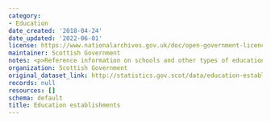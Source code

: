 ```yaml
---
category:
- Education
date_created: '2018-04-24'
date_updated: '2022-06-01'
license: https://www.nationalarchives.gov.uk/doc/open-government-licence/version/3/
maintainer: Scottish Government
notes: <p>Reference information on schools and other types of educational establishments.</p>
organization: Scottish Government
original_dataset_link: http://statistics.gov.scot/data/education-establishments
records: null
resources: []
schema: default
title: Education establishments
---
```

